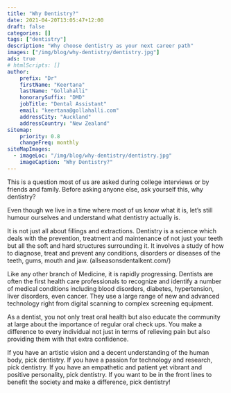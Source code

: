 ```yaml
---
title: "Why Dentistry?"
date: 2021-04-20T13:05:47+12:00
draft: false
categories: []
tags: ["dentistry"]
description: "Why choose dentistry as your next career path"
images: ["/img/blog/why-dentistry/dentistry.jpg"]
ads: true
# htmlScripts: []
author:
    prefix: "Dr"
    firstName: "Keertana"
    lastName: "Gollahalli"
    honorarySuffix: "DMD"
    jobTitle: "Dental Assistant"
    email: "keertana@gollahalli.com"
    addressCity: "Auckland"
    addressCountry: "New Zealand"
sitemap:
    priority: 0.8
    changeFreq: monthly
siteMapImages:
  - imageLoc: "/img/blog/why-dentistry/dentistry.jpg"
    imageCaption: "Why Dentistry?"
---
```


This is a question most of us are asked during college interviews or by friends and family. Before asking anyone else, ask yourself this, why dentistry?

Even though we live in a time where most of us know what it is, let’s still humour ourselves and understand what dentistry actually is.

It is not just all about fillings and extractions. Dentistry is a science which deals with the prevention, treatment and maintenance of not just your teeth but all the soft and hard structures surrounding it. It involves a study of how to diagnose, treat and prevent any conditions, disorders or diseases of the teeth, gums, mouth and jaw. (allseasonsdentalkent.com/)

Like any other branch of Medicine, it is rapidly progressing. Dentists are often the first health care professionals to recognize and identify a number of medical conditions including blood disorders, diabetes, hypertension, liver disorders, even cancer. They use a large range of new and advanced technology right from digital scanning to complex screening equipment.

As a dentist, you not only treat oral health but also educate the community at large about the importance of regular oral check ups. You make a difference to every individual not just in terms of relieving pain but also providing them with that extra confidence.

If you have an artistic vision and a decent understanding of the human body, pick dentistry. If you have a passion for technology and research, pick dentistry. If you have an empathetic and patient yet vibrant and positive personality, pick dentistry. If you want to be in the front lines to benefit the society and make a difference, pick dentistry!
